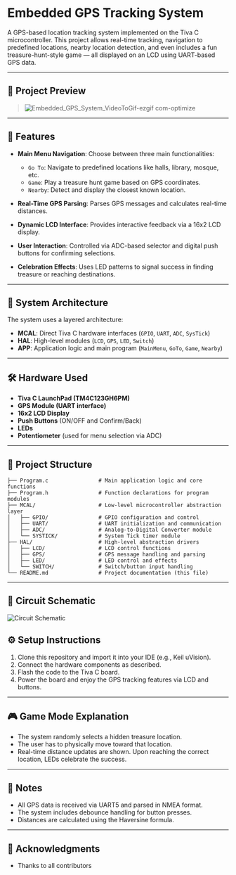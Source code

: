 # Embedded GPS Tracking System

A GPS-based location tracking system implemented on the Tiva C microcontroller. This project allows real-time tracking, navigation to predefined locations, nearby location detection, and even includes a fun treasure-hunt-style game — all displayed on an LCD using UART-based GPS data.

---

## 📸 Project Preview

> ![Embedded_GPS_System_VideoToGif-ezgif com-optimize](https://github.com/user-attachments/assets/ca5d34d1-c10e-4aef-b03e-03ba4837bad1)
---

## 🚀 Features

- **Main Menu Navigation**: Choose between three main functionalities:
  - `Go To`: Navigate to predefined locations like halls, library, mosque, etc.
  - `Game`: Play a treasure hunt game based on GPS coordinates.
  - `Nearby`: Detect and display the closest known location.

- **Real-Time GPS Parsing**: Parses GPS messages and calculates real-time distances.

- **Dynamic LCD Interface**: Provides interactive feedback via a 16x2 LCD display.

- **User Interaction**: Controlled via ADC-based selector and digital push buttons for confirming selections.

- **Celebration Effects**: Uses LED patterns to signal success in finding treasure or reaching destinations.

---

## 🧠 System Architecture

The system uses a layered architecture:
- **MCAL**: Direct Tiva C hardware interfaces (`GPIO`, `UART`, `ADC`, `SysTick`)
- **HAL**: High-level modules (`LCD`, `GPS`, `LED`, `Switch`)
- **APP**: Application logic and main program (`MainMenu`, `GoTo`, `Game`, `Nearby`)

---

## 🛠️ Hardware Used

- **Tiva C LaunchPad (TM4C123GH6PM)**
- **GPS Module (UART interface)**
- **16x2 LCD Display**
- **Push Buttons** (ON/OFF and Confirm/Back)
- **LEDs**
- **Potentiometer** (used for menu selection via ADC)

---

## 📁 Project Structure

```
├── Program.c                # Main application logic and core functions
├── Program.h                # Function declarations for program modules
├── MCAL/                    # Low-level microcontroller abstraction layer
│   ├── GPIO/                # GPIO configuration and control
│   ├── UART/                # UART initialization and communication
│   ├── ADC/                 # Analog-to-Digital Converter module
│   └── SYSTICK/             # System Tick timer module
├── HAL/                     # High-level abstraction drivers
│   ├── LCD/                 # LCD control functions
│   ├── GPS/                 # GPS message handling and parsing
│   ├── LED/                 # LED control and effects
│   └── SWITCH/              # Switch/button input handling
└── README.md                # Project documentation (this file)
```

---
## 🔌 Circuit Schematic

![Circuit Schematic](https://github.com/user-attachments/assets/a572df63-4393-4e58-97f0-66d5c9bdf18b)

## ⚙️ Setup Instructions

1. Clone this repository and import it into your IDE (e.g., Keil uVision).
2. Connect the hardware components as described.
3. Flash the code to the Tiva C board.
4. Power the board and enjoy the GPS tracking features via LCD and buttons.

---

## 🎮 Game Mode Explanation

- The system randomly selects a hidden treasure location.
- The user has to physically move toward that location.
- Real-time distance updates are shown.
 Upon reaching the correct location, LEDs celebrate the success.

---

## 📌 Notes

- All GPS data is received via UART5 and parsed in NMEA format.
- The system includes debounce handling for button presses.
- Distances are calculated using the Haversine formula.

---
## 🙏 Acknowledgments
- Thanks to all contributors

